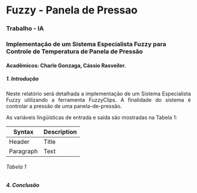 # Fuzzy - Panela de Pressao
### Trabalho - IA

### Implementação de um Sistema Especialista Fuzzy para Controle de Temperatura de Panela de Pressão
#### Acadêmicos: Charle Gonzaga, Cássio Rasveiler.

##### 1. Introdução
<p align="justify">
Neste relatório será detalhada a implementação de um Sistema Especialista Fuzzy utilizando a
ferramenta FuzzyClips. A finalidade do sistema é controlar a pressão de uma panela-de-pressão.
</p>
<p align="justify">
As variáveis lingüísticas de entrada e saída são mostradas na Tabela 1:
</p>

| Syntax | Description |
| ----------- | ----------- |
| Header | Title |
| Paragraph | Text |
###### *Tabela 1*

##### 4. Conclusão
